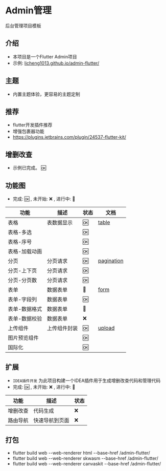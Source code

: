 # Admin管理

后台管理项目模板

## 介绍

- 本项目是一个Flutter Admin项目
- 示例: [licheng1013.github.io/admin-flutter/](https://licheng1013.github.io/admin-flutter/)


## 主题

- 内置主题体验，更容易的主题定制

## 推荐

- flutter开发插件推荐
- 增强包裹器功能
- https://plugins.jetbrains.com/plugin/24537-flutter-kit/

## 增删改查

- 示例已完成。 🆗

## 功能图

- 完成: 🆗 , 未开始: ❌ , 进行中: 🚧

| 功能      | 描述     | 状态 | 文档                                               |
|---------|--------|----|--------------------------------------------------|
| 表格      | 表数据显示  | 🆗 | [table](lib/component/table/README.md)           |
| 表格-多选   |        | 🆗 |                                                  |
| 表格-序号   |        | 🆗 |                                                  |
| 表格-加载动画 |        | 🆗 |                                                  |
| 分页      | 分页请求   | 🆗 | [pagination](lib/component/pagination/README.md) |
| 分页-上下页  | 分页请求   | 🆗 |                                                  |
| 分页-分页数  | 分页请求   | 🆗 |                                                  |
| 表单      | 数据表单   | 🚧 | [form](lib/component/form/README.md)             |
| 表单-字段列  | 数据表单   | 🆗 |                                                  |
| 表单-数据格式 | 数据表单   | 🚧 |                                                  |
| 表单-数据校验 | 数据表单   | ❌  |                                                  |
| 上传组件    | 上传组件封装 | 🆗 | [upload](lib/component/upload/README.md)         |
| 图片预览组件  |        | 🆗 |                                                  |
| 国际化     |        | 🆗 |                                                  |

## 扩展

- `IDEA插件开发` 为此项目构建一个IDEA插件用于生成增删改查代码和管理代码
- 完成: 🆗 , 未开始: ❌ , 进行中: 🚧

| 功能   | 描述      | 状态 |
|------|---------|----|
| 增删改查 | 代码生成    | ❌  |
| 路由导航 | 快速导航到页面 | ❌  |


## 打包

- flutter build web --web-renderer html --base-href /admin-flutter/
- flutter build web --web-renderer skwasm --base-href /admin-flutter/
- flutter build web --web-renderer canvaskit --base-href /admin-flutter/
